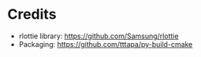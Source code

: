 # Credits

- rlottie library: https://github.com/Samsung/rlottie
- Packaging: https://github.com/tttapa/py-build-cmake